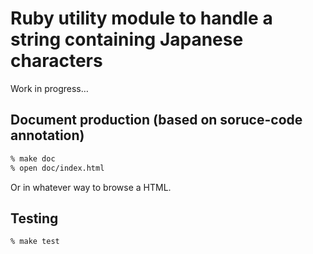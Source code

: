 
Ruby utility module to handle a string containing Japanese characters
=================================================================

Work in progress…

## Document production (based on soruce-code annotation) ##

```bash
% make doc
% open doc/index.html
```

Or in whatever way to browse a HTML.

## Testing ##

```bash
% make test
```

